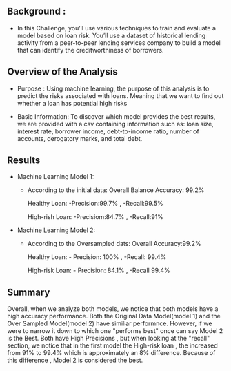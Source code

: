 ## Background : 
* In this Challenge, you’ll use various techniques to train and evaluate a model based on loan risk. You’ll use a dataset of historical lending activity from a peer-to-peer lending services company to build a model that can identify the creditworthiness of borrowers.

## Overview of the Analysis

* Purpose : 
Using machine learning, the purpose of this analysis is to predict the risks associated with loans. Meaning that we want to find out whether a loan has potential high risks 

* Basic Information:
 To discover which model provides the best results, we are provided with a csv containing information such as: loan size, interest rate, borrower income, debt-to-income ratio, number of accounts, derogatory marks, and total debt. 


## Results

* Machine Learning Model 1:
     * According to the initial data:
         Overall Balance Accuracy: 99.2%

         Healthy Loan: -Precision:99.7% ,  -Recall:99.5%

         High-rish Loan: -Precisiom:84.7% , -Recall:91%

* Machine Learning Model 2:
     * According to the Oversampled dats:
      Overall Accuracy:99.2% 
  
       Healthy Loan: - Precision: 100% , -Recall: 99.4%
    
       High-risk Loan: - Precision: 84.1% , -Recall 99.4%


## Summary
Overall, when we analyze both models, we notice that both models have a high accuracy performance. Both the Original Data Model(model 1) and the Over Sampled Model(model 2) have similiar performnce. However, if we were to narrow it down to which one "performs best" once can say Model 2 is the Best. Both have High Precisions , but when looking at the "recall" section, we notice that in the first model the High-risk loan , the increased from 91% to 99.4% which is approximately an 8% difference. Because of this difference , Model 2 is considered the best. 

